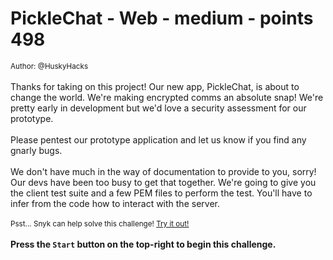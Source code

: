 # PickleChat - Web - medium - points 498


 <small>Author: @HuskyHacks</small><br><br>Thanks for taking on this project! Our new app, PickleChat, is about to change the world. We're making encrypted comms an absolute snap! We're pretty early in development but we'd love a security assessment for our prototype.<br><br>
Please pentest our prototype application and let us know if you find any gnarly bugs.<br><br>
We don't have much in the way of documentation to provide to you, sorry! Our devs have been too busy to get that together. We're going to give you the client test suite and a few PEM files to perform the test. You'll have to infer from the code how to interact with the server. <br><br> <small>Psst... Snyk can help solve this challenge! <a href="https://snyk.co/uf6Kk">Try it out!</a></small> <br><br> <b>Press the <code>Start</code> button on the top-right to begin this challenge.</b>
